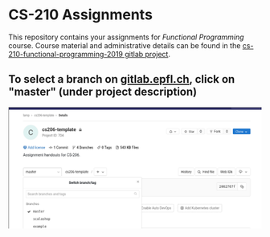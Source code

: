 # CS-210 Assignments

This repository contains your assignments for *Functional Programming* course.
Course material and administrative details can be found in the
[cs-210-functional-programming-2019 gitlab
project](https://gitlab.epfl.ch/lamp/cs-210-functional-programming-2019).

## To select a branch on [gitlab.epfl.ch](https://gitlab.epfl.ch), click on "master" (under project description)

![Branch selection](branch-selection.png)

